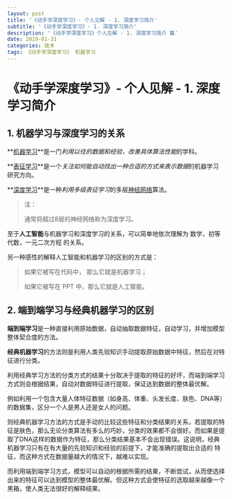 ```yaml
---
layout: post
title: '《动手学深度学习》- 个人见解 - 1. 深度学习简介'
subtitle: '《动手学深度学习》- 1. 深度学习简介'
description: '《动手学深度学习》个人见解 - 1. 深度学习简介 篇'
date: 2019-01-31
categories: 技术
tags: 《动手学深度学习》 机器学习
---
```

# 《动手学深度学习》- 个人见解 - 1. 深度学习简介



## 1. 机器学习与深度学习的关系

**[机器学习](https://zh.wikipedia.org/wiki/机器学习)**是一门*利用以往的数据和经验，改善具体算法性能*的学科。

**[表征学习](https://zh.wikipedia.org/wiki/表征学习)**是一个*关注如何能自动找出一种合适的方式来表示数据*的机器学习研究方向。

**[深度学习](https://zh.wikipedia.org/wiki/深度学习)**是一种*利用多级表征学习*的多层[神经网络](https://zh.wikipedia.org/wiki/人工神经网络)算法。

> 注：
>
> 通常将超过8层的神经网络称为深度学习。

至于**人工智能**与机器学习和深度学习的关系，可以简单地依次理解为 数学，初等代数，一元二次方程 的关系。

另一种感性的解释人工智能和机器学习的区别的方式是：

> 如果它被写在代码中， 那么它就是机器学习；
>
> 如果它被写在 PPT 中，那么它就是人工智能。



## 2. 端到端学习与经典机器学习的区别

**端到端学习**是一种直接利用原始数据，自动抽取数据特征，自动学习，并增加模型整体契合度的方法。

**经典机器学习**的方法则是利用人类先验知识手动提取原始数据中特征，然后在对特征进行分类。

利用经典学习方法的分类方式的结果十分取决于提取的特征的好坏，而端到端学习方式则会根据结果，自动对数据特征进行提取，保证达到数据的整体最优解。

例如利用一个包含大量人体特征数据（如身高、体重、头发长度、肤色、DNA等）的数据集，区分一个人是男人还是女人的问题。

则经典机器学习方法的方式是手动的比较这些特征和分类结果的关系，若提取的特征是肤色，那么无论分类算法有多么的巧妙，分类的效果都不会很好。而如果是提取了DNA这样的数据作为特征，那么分类结果基本不会出现错误。这说明，经典机器学习只有在有大量的先验知识和经验的前提下，才能准确的提取出合适的 特征，而这种方式在数据量越大的情况下，越难以实现。

而利用端到端学习方式，模型可以自动的根据所需的结果，不断尝试，从而使选择出来的特征可以达到模型的整体最优解。但这种方式会使特征的选取越来越像一个黑箱，使人类无法很好的解释结果。



